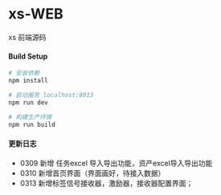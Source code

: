 # xs-WEB

xs 前端源码





#### Build Setup
``` bash
# 安装依赖
npm install

# 启动服务 localhost:8013
npm run dev

# 构建生产环境
npm run build
```

#### 更新日志
- 0309 新增 任务excel 导入导出功能，资产excel导入导出功能
- 0310 新增首页界面（界面画好，待接入数据）
- 0313 新增标签信号接收器，激励器，接收器配置界面；
